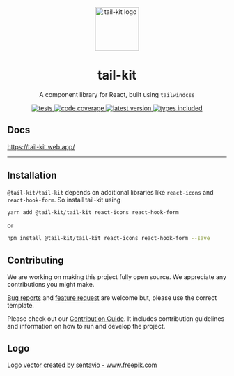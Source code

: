 <div align="center">
  <a href="https://tail-kit.web.app/">
    <img alt="tail-kit logo" src="./assets/tail-kit-logo.png" width="100px" />
  </a>
</div>

<h1 align="center">tail-kit</h1>

<div align="center">
  
  A component library for React, built using `tailwindcss`
  
  <a href="https://github.com/dopplr-labs/tail-kit/workflows/tests/badge.svg">
    <img alt="tests" src="https://github.com/dopplr-labs/tail-kit/workflows/tests/badge.svg" />
  </a>
  <a href="https://codecov.io/gh/dopplr-labs/tail-kit">
    <img alt="code coverage" src="https://codecov.io/gh/dopplr-labs/tail-kit/branch/develop/graph/badge.svg" />
  </a>
  <a href="https://www.npmjs.com/package/@tail-kit/tail-kit">
    <img alt="latest version" src="https://img.shields.io/npm/v/@tail-kit/tail-kit" />
  </a>
  <a href="https://npmjs.org/package/@tail-kit/tail-kit">
    <img alt="types included" src="https://badgen.net/npm/types/@tail-kit/tail-kit" />
  </a>
</div>


## Docs

https://tail-kit.web.app/

---

## Installation

`@tail-kit/tail-kit` depends on additional libraries like `react-icons` and `react-hook-form`. So install tail-kit using

```sh
yarn add @tail-kit/tail-kit react-icons react-hook-form
```

or

```sh
npm install @tail-kit/tail-kit react-icons react-hook-form --save
```

## Contributing

We are working on making this project fully open source. We appreciate any contributions you might make.

[Bug reports](https://github.com/dopplr-labs/tail-kit/issues/new?template=bug_report.md) and [feature request](https://github.com/dopplr-labs/tail-kit/issues/new?template=feature_request.md) are welcome but, please use the correct template.

Please check out our [Contribution Guide](./.github/contribution/README.md). It includes contribution guidelines and information on how to run and develop the project.

## Logo

<a href='https://www.freepik.com/vectors/logo'>Logo vector created by sentavio - www.freepik.com</a>
